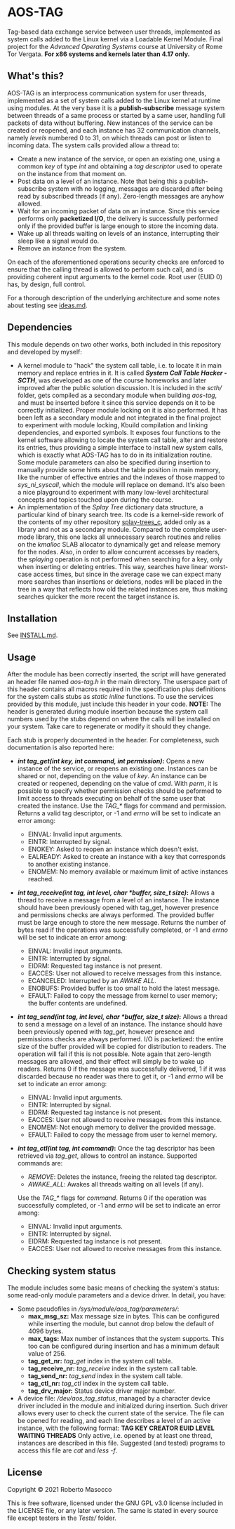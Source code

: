 # AOS-TAG

Tag-based data exchange service between user threads, implemented as system calls added to the Linux kernel via a Loadable Kernel Module.
Final project for the *Advanced Operating Systems* course at University of Rome Tor Vergata.
**For x86 systems and kernels later than 4.17 only.**

## What's this?

AOS-TAG is an interprocess communication system for user threads, implemented as a set of system calls added to the Linux kernel at runtime using modules.
At the very base it is a **publish-subscribe** message system between threads of a same process or started by a same user, handling full packets of data without buffering. New instances of the service can be created or reopened, and each instance has 32 communication channels, namely *levels* numbered 0 to 31, on which threads can post or listen to incoming data.
The system calls provided allow a thread to:

- Create a new instance of the service, or open an existing one, using a common *key* of type *int* and obtaining a *tag descriptor* used to operate on the instance from that moment on.
- Post data on a level of an instance. Note that being this a publish-subscribe system with no logging, messages are discarded after being read by subscribed threads (if any). Zero-length messages are anyhow allowed.
- Wait for an incoming packet of data on an instance. Since this service performs only **packetized I/O**, the delivery is successfully performed only if the provided buffer is large enough to store the incoming data.
- Wake up all threads waiting on levels of an instance, interrupting their sleep like a signal would do.
- Remove an instance from the system.

On each of the aforementioned operations security checks are enforced to ensure that the calling thread is allowed to perform such call, and is providing coherent input arguments to the kernel code. Root user (EUID 0) has, by design, full control.

For a thorough description of the underlying architecture and some notes about testing see [ideas.md](ideas.md).

## Dependencies

This module depends on two other works, both included in this repository and developed by myself:

- A kernel module to "hack" the system call table, i.e. to locate it in main memory and replace entries in it. It is called **_System Call Table Hacker - SCTH_**, was developed as one of the course homeworks and later improved after the public solution discussion. It is included in the *scth/* folder, gets compiled as a secondary module when building *aos-tag*, and must be inserted before it since this service depends on it to be correctly initialized. Proper module locking on it is also performed.
    It has been left as a secondary module and not integrated in the final project to experiment with module locking, Kbuild compilation and linking dependencies, and exported symbols. It exposes four functions to the kernel software allowing to locate the system call table, alter and restore its entries, thus providing a simple interface to install new system calls, which is exactly what AOS-TAG has to do in its initialization routine. Some module parameters can also be specified during insertion to manually provide some hints about the table position in main memory, like the number of effective entries and the indexes of those mapped to *sys_ni_syscall*, which the module will replace on demand. It's also been a nice playground to experiment with many low-level architectural concepts and topics touched upon during the course.
- An implementation of the *Splay Tree* dictionary data structure, a particular kind of binary search tree. Its code is a kernel-side rework of the contents of my other repository [splay-trees_c](https://github.com/robmasocco/splay-trees_c), added only as a library and not as a secondary module. Compared to the complete user-mode library, this one lacks all unnecessary search routines and relies on the *kmalloc* SLAB allocator to dynamically get and release memory for the nodes. Also, in order to allow concurrent accesses by readers, the *splaying* operation is not performed when searching for a key, only when inserting or deleting entries. This way, searches have linear worst-case access times, but since in the average case we can expect many more searches than insertions or deletions, nodes will be placed in the tree in a way that reflects how old the related instances are, thus making searches quicker the more recent the target instance is.

## Installation

See [INSTALL.md](INSTALL.md).

## Usage

After the module has been correctly inserted, the script will have generated an header file named *aos-tag.h* in the main directory. The userspace part of this header contains all macros required in the specification plus definitions for the system calls stubs as *static inline* functions. To use the services provided by this module, just include this header in your code.
**NOTE:** The header is generated during module insertion because the system call numbers used by the stubs depend on where the calls will be installed on your system. Take care to regenerate or modify it should they change.

Each stub is properly documented in the header. For completeness, such documentation is also reported here:

- **_int tag_get(int key, int command, int permission)_:** Opens a new instance of the service, or reopens an existing one. Instances can be shared or not, depending on the value of *key*. An instance can be created or reopened, depending on the value of *cmd*. With *perm*, it is possible to specify whether permission checks should be peformed to limit access to threads executing on behalf of the same user that created the instance. Use the _TAG\_*_ flags for command and permission. Returns a valid tag descriptor, or -1 and *errno* will be set to indicate an error among:

    - EINVAL: Invalid input arguments.
    - EINTR: Interrupted by signal.
    - ENOKEY: Asked to reopen an instance which doesn't exist.
    - EALREADY: Asked to create an instance with a key that corresponds to another existing instance.
    - ENOMEM: No memory available or maximum limit of active instances reached.

- **_int tag_receive(int tag, int level, char *buffer, size_t size)_:** Allows a thread to receive a message from a level of an instance. The instance should have been previously opened with tag_get, however presence and permissions checks are always performed. The provided buffer must be large enough to store the new message. Returns the number of bytes read if the operations was successfully completed, or -1 and *errno* will be set to indicate an error among:

    - EINVAL: Invalid input arguments.
    - EINTR: Interrupted by signal.
    - EIDRM: Requested tag instance is not present.
    - EACCES: User not allowed to receive messages from this instance.
    - ECANCELED: Interrupted by an *AWAKE ALL*.
    - ENOBUFS: Provided buffer is too small to hold the latest message.
    - EFAULT: Failed to copy the message from kernel to user memory; the buffer contents are undefined.

- **_int tag_send(int tag, int level, char *buffer, size_t size)_:** Allows a thread to send a message on a level of an instance. The instance should have been previously opened with *tag_get*, however presence and permissions checks are always performed. I/O is packetized: the entire size of the buffer provided will be copied for distribution to readers. The operation will fail if this is not possible. Note again that zero-length messages are allowed, and their effect will simply be to wake up readers. Returns 0 if the message was successfully delivered, 1 if it was discarded because no reader was there to get it, or -1 and *errno* will be set to indicate an error among:

    - EINVAL: Invalid input arguments.
    - EINTR: Interrupted by signal.
    - EIDRM: Requested tag instance is not present.
    - EACCES: User not allowed to receive messages from this instance.
    - ENOMEM: Not enough memory to deliver the provided message.
    - EFAULT: Failed to copy the message from user to kernel memory.

- **_int tag_ctl(int tag, int command)_:** Once the tag descriptor has been retrieved via *tag_get*, allows to control an instance. Supported commands are:

     * *REMOVE*: Deletes the instance, freeing the related tag descriptor. 
     * *AWAKE_ALL*: Awakes all threads waiting on all levels (if any).

    Use the *TAG_\** flags for *command*. Returns 0 if the operation was successfully completed, or -1 and *errno* will be set to indicate an error among:

    - EINVAL: Invalid input arguments.
    - EINTR: Interrupted by signal.
    - EIDRM: Requested tag instance is not present.
    - EACCES: User not allowed to receive messages from this instance.

## Checking system status

The module includes some basic means of checking the system's status: some read-only module parameters and a device driver.
In detail, you have:

- Some pseudofiles in */sys/module/aos_tag/parameters/*:
    - **max_msg_sz:** Max message size in bytes. This can be configured while inserting the module, but cannot drop below the default of 4096 bytes.
    - **max_tags:** Max number of instances that the system supports. This too can be configured during insertion and has a minimum default value of 256.
    - **tag_get_nr:** *tag_get* index in the system call table.
    - **tag_receive_nr:** *tag_receive* index in the system call table.
    - **tag_send_nr:** *tag_send* index in the system call table.
    - **tag_ctl_nr:** *tag_ctl* index in the system call table.
    - **tag_drv_major:** Status device driver major number.
- A device file: */dev/aos_tag_status*, managed by a character device driver included in the module and initialized during insertion. Such driver allows every user to check the current state of the service. The file can be opened for reading, and each line describes a level of an active instance, with the following format:
    **TAG    KEY    CREATOR EUID    LEVEL    WAITING THREADS**
    Only active, i.e. opened by at least one thread, instances are described in this file.
    Suggested (and tested) programs to access this file are *cat* and *less -f*.

## License

Copyright © 2021 Roberto Masocco

This is free software, licensed under the GNU GPL v3.0 license included in the LICENSE file, or any later version.
The same is stated in every source file except testers in the *Tests/* folder.